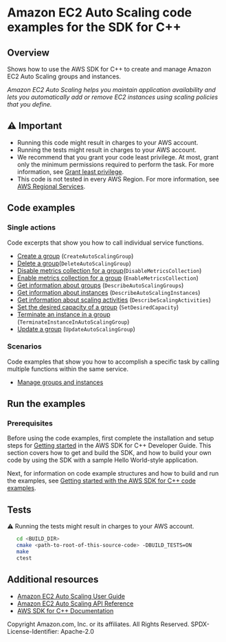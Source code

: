 #  Amazon EC2 Auto Scaling code examples for the SDK for C++

## Overview
Shows how to use the AWS SDK for C++ to create and manage Amazon EC2 Auto Scaling groups and instances.

*Amazon EC2 Auto Scaling helps you maintain application availability and lets you automatically add or remove EC2 instances using scaling policies that you define.*

## ⚠️ Important

* Running this code might result in charges to your AWS account.
* Running the tests might result in charges to your AWS account.
* We recommend that you grant your code least privilege. At most, grant only the minimum permissions required to perform the task. For more information, see [Grant least privilege](https://docs.aws.amazon.com/IAM/latest/UserGuide/best-practices.html#grant-least-privilege).
* This code is not tested in every AWS Region. For more information, see [AWS Regional Services](https://aws.amazon.com/about-aws/global-infrastructure/regional-product-services).

## Code examples

### Single actions

Code excerpts that show you how to call individual service functions.

* [Create a group](groups_and_instances_scenario.cpp)
  (`CreateAutoScalingGroup`)
* [Delete a group](groups_and_instances_scenario.cpp)(`DeleteAutoScalingGroup`)
* [Disable metrics collection for a group](groups_and_instances_scenario.cpp)(`DisableMetricsCollection`)
* [Enable metrics collection for a group](groups_and_instances_scenario.cpp)
  (`EnableMetricsCollection`)
* [Get information about groups](groups_and_instances_scenario.cpp)
  (`DescribeAutoScalingGroups`)
* [Get information about instances](groups_and_instances_scenario.cpp)
  (`DescribeAutoScalingInstances`)
* [Get information about scaling activities](groups_and_instances_scenario.cpp) (`DescribeScalingActivities`)
* [Set the desired capacity of a group](groups_and_instances_scenario.cpp)
  (`SetDesiredCapacity`)
* [Terminate an instance in a group](groups_and_instances_scenario.cpp)
  (`TerminateInstanceInAutoScalingGroup`)
* [Update a group](groups_and_instances_scenario.cpp) (`UpdateAutoScalingGroup`)
### Scenarios

Code examples that show you how to accomplish a specific task by calling multiple functions within the same service.

* [Manage groups and instances](groups_and_instances_scenario.cpp)

## Run the examples

### Prerequisites
Before using the code examples, first complete the installation and setup steps
for [Getting started](https://docs.aws.amazon.com/sdk-for-cpp/v1/developer-guide/getting-started.html) in the AWS SDK for
C++ Developer Guide.
This section covers how to get and build the SDK, and how to build your own code by using the SDK with a sample Hello World-style application.

Next, for information on code example structures and how to build and run the examples, see [Getting started with the AWS SDK for C++ code examples](https://docs.aws.amazon.com/sdk-for-cpp/v1/developer-guide/getting-started-code-examples.html).

## Tests
⚠️ Running the tests might result in charges to your AWS account.

```sh
   cd <BUILD_DIR>
   cmake <path-to-root-of-this-source-code> -DBUILD_TESTS=ON
   make
   ctest
```

## Additional resources
* [Amazon EC2 Auto Scaling User Guide](https://docs.aws.amazon.com/autoscaling/ec2/userguide/what-is-amazon-ec2-auto-scaling.html)
* [Amazon EC2 Auto Scaling API Reference](https://docs.aws.amazon.com/autoscaling/ec2/APIReference)
* [AWS SDK for C++ Documentation](https://docs.aws.amazon.com/sdk-for-cpp/index.html)


Copyright Amazon.com, Inc. or its affiliates. All Rights Reserved. SPDX-License-Identifier: Apache-2.0
